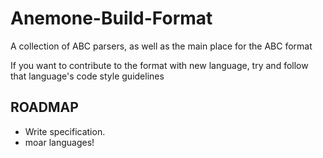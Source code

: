# Anemone-Build-Format
A collection of ABC parsers, as well as the main place for the ABC format

If you want to contribute to the format with new language, try and follow that language's code style guidelines

## ROADMAP
* Write specification.
* moar languages!
